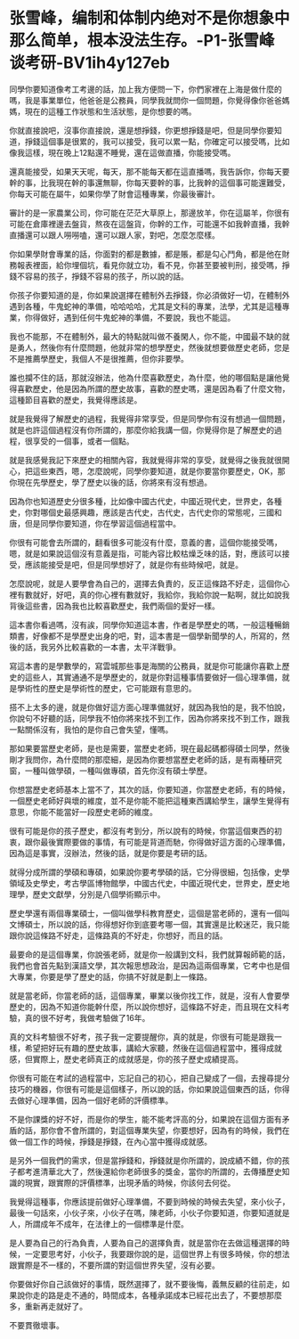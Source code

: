 # 张雪峰，编制和体制内绝对不是你想象中那么简单，根本没法生存。-P1-张雪峰谈考研-BV1ih4y127eb

同學你要知道像考工考邊的話，加上我方便問一下，你們家裡在上海是做什麼的嗎，我是事業單位，他爸爸是公務員，同學我就問你一個問題，你覺得像你爸爸媽媽，現在的這種工作狀態和生活狀態，是你想要的嗎。

你就直接說吧，沒事你直接說，還是想掙錢，你更想掙錢是吧，但是同學你要知道，掙錢這個事是很累的，我可以接受，我可以累一點，你確定可以接受嗎，比如像我這樣，現在晚上12點還不睡覺，還在這做直播，你能接受嗎。

還真能接受，如果天天呢，每天，那不能每天都在這直播嗎，我告訴你，你每天要幹的事，比我現在幹的事還無聊，你每天要幹的事，比我幹的這個事可能還難受，你每天可能在屬牛，如果你學了財會這種專業，你最後審計。

審計的是一家農業公司，你可能在茫茫大草原上，那邊放羊，你在這屬羊，你很有可能在倉庫裡邊去盤貨，熬夜在這盤貨，你幹的工作，可能還不如我幹直播，我幹直播還可以跟人嘮嘮嗑，還可以跟人家，對吧，怎麼怎麼樣。

你如果學財會專業的話，你面對的都是數據，都是賬，都是勾心鬥角，都是他在財務報表裡面，給你埋個坑，看見你就立功，看不見，你甚至要被判刑，接受嗎，掙錢不容易的孩子，掙錢不容易的孩子，所以說的話。

你孩子你要知道的是，你如果說選擇在體制外去掙錢，你必須做好一切，在體制外遇到各種，牛鬼蛇神的準備，哈哈哈哈，尤其是文科的專業，法學，尤其是這種專業，你得做好，遇到任何牛鬼蛇神的準備，不要說，我也不能這。

我也不能那，不在體制外，最大的特點就叫做不養閑人，你不能，中國最不缺的就是勇人，然後你有什麼問題，他就非常的想學歷史，然後就想要做歷史老師，您是不是推薦學歷史，我個人不是很推薦，但你非要學。

誰也攔不住的話，那就沒辦法，他為什麼喜歡歷史，為什麼，他的哪個點是讓他覺得喜歡歷史，他是因為所謂的歷史故事，喜歡的歷史嗎，還是因為看了什麼文物，這種節目喜歡的歷史，我覺得應該是。

就是我覺得了解歷史的過程，我覺得非常享受，但是同學你有沒有想過一個問題，就是也許這個過程沒有你所謂的，那麼你給我講一個，你覺得你是了解歷史的過程，很享受的一個事，或者一個點。

就是我感覺我記下來歷史的相關內容，我就覺得非常的享受，就覺得之後我就很開心，把這些東西，嗯，怎麼說呢，同學你要知道，就是你要當你要歷史，OK，那你現在先學歷史，學了歷史以後的話，你將來有沒有想過。

因為你也知道歷史分很多種，比如像中國古代史，中國近現代史，世界史，各種史，你對哪個史最感興趣，應該是古代史，古代史，古代史你的常態呢，三國和唐，但是同學你要知道，你在學習這個過程當中。

你很有可能會去所謂的，翻看很多可能沒有什麼，意義的書，這個你能接受嗎，嗯，就是如果說這個沒有意義是指，可能內容比較枯燥乏味的話，對，應該可以接受，應該能接受是吧，但是同學想好了，就是你有些時候吧，就是。

怎麼說呢，就是人要學會為自己的，選擇去負責的，反正這條路不好走，這個你心裡有數就好，好吧，真的你心裡有數就好，我給你，我給你說一點啊，就比如說我背後這些書，因為我也比較喜歡歷史，我們兩個的愛好一樣。

這本書你看過嗎，沒有誒，同學你知道這本書，作者是學歷史的嗎，一般這種暢銷類書，好像都不是學歷史出身的吧，對，這本書是一個學新聞學的人，所寫的，然後的話，我另外比較喜歡的一本書，太平洋戰爭。

寫這本書的是學數學的，寫雲城那些事是海關的公務員，就是你可能讓你喜歡上歷史的這些人，其實通通不是學歷史的，就是你對這種事情要做好一個心理準備，就是學術性的歷史是學術性的歷史，它可能跟有意思的。

搭不上太多的邊，就是你做好這方面心理準備就好，就因為我怕的是，我不怕說，你說句不好聽的話，同學我不怕你將來找不到工作，因為你將來找不到工作，跟我一點關係沒有，我怕的是你自己會失望，懂嗎。

那如果要當歷史老師，是也是需要，當歷史老師，現在最起碼都得碩士同學，然後剛才我問你，為什麼問的那麼細，是因為你要想當歷史老師的話，是有兩種研究窗，一種叫做學碩，一種叫做專碩，首先你沒有碩士學歷。

你想當歷史老師基本上當不了，其次的話，你要知道，你當歷史老師，有的時候，一個歷史老師好與壞的維度，並不是你能不能把這種東西講給學生，讓學生覺得有意思，你能不能當好一段歷史老師的維度。

很有可能是你的孩子歷史，都沒有考到分，所以說有的時候，你當這個東西的初衷，跟你最後實際要做的事情，有可能是背道而馳，你得做好這方面的心理準備，因為這是事實，沒辦法，然後的話，就是你要是考研的話。

就得分成所謂的學碩和專碩，如果說你要考學碩的話，它分得很細，包括像，史學領域及史學史，考古學區博物館學，中國古代史，中國近現代史，世界史，歷史地理學，歷史文獻學，分別是八個學術顯示中。

歷史學還有兩個專業碩士，一個叫做學科教育歷史，這個是當老師的，還有一個叫文博碩士，所以說的話，你得想好你到底要考哪一個，其實還是比較迷茫，我只能跟你說這條路不好走，這條路真的不好走，你想好，而且的話。

最要命的是這個專業，你說張老師，就是你一般講到文科，我們就算報師範的話，我們也會首先點到漢語文學，其次報思想政治，是因為這兩個專業，它考中也是個大專業，你要是學了歷史的話，你搞不好就是劃上一條路。

就是當老師，你當老師的話，這個專業，畢業以後你找工作，就是，沒有人會要學歷史的，因為不知道你能幹什麼，所以說你想好，這條路不好走，而且現在文科考驗，真的很不好考，我做考驗做了16年。

真的文科考驗很不好考，孩子我一定要提醒你，真的就是，你很有可能是跟我一樣，希望把好玩有趣的歷史故事，講給大家聽，然後在這個過程當中，獲得成就感，但實際上，歷史老師真正的成就感是，你的孩子歷史成績提高。

你很有可能在考試的過程當中，忘記自己的初心，把自己變成了一個，去搜尋提分技巧的機器，你很有可能是這個樣子，所以說的話，你如果說這個東西的話，你得去做好心理準備，因為一個好老師的評價標準。

不是你課獎的好不好，而是你的學生，能不能考評高的分，如果說在這個方面有矛盾的話，那你會不會所謂的，對這個專業失望，你要想好，因為有的時候，我們在做一個工作的時候，掙錢是掙錢，在內心當中獲得成就感。

是另外一個我們的需求，但是當掙錢和，掙錢就是你所謂的，說成績不錯，你的孩子都考進清華北大了，然後還給你老師很多的獎金，當你的所謂的，去傳播歷史知識的現實，跟實際的評價標準，出現矛盾的時候，你該何去何從。

我覺得這種事，你應該提前做好心理準備，不要到時候的時候去失望，來小伙子，最後一句話來，小伙子來，小伙子在嗎，陳老師，小伙子你要知道，你要知道就是人，所謂成年不成年，在法律上的一個標準是什麼。

是人要為自己的行為負責，人要為自己的選擇負責，就是當你在去做這種選擇的時候，一定要思考好，小伙子，我要跟你說的是，這個世界上有很多時候，你的想法跟實際是不一樣的，不要所謂的對這個世界失望，沒有必要。

你要做好你自己該做好的事情，既然選擇了，就不要後悔，義無反顧的往前走，如果說你走的路是走不通的，時間成本，各種承諾成本已經花出去了，不要想那麼多，重新再走就好了。

不要貫徹壞事。